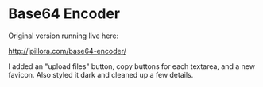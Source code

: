 Base64 Encoder
==============

Original version running live here:

http://jpillora.com/base64-encoder/

I added an "upload files" button, copy buttons for each textarea, and a new favicon. Also styled it dark and cleaned up a few details.
